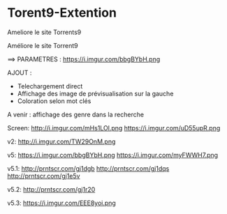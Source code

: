 # Torent9-Extention

Ameliore le site Torrents9

Améliore le site Torrent9

==> PARAMETRES : https://i.imgur.com/bbgBYbH.png

AJOUT :
- Telechargement direct
- Affichage des image de prévisualisation sur la gauche
- Coloration selon mot clés

A venir : affichage des genre dans la recherche

Screen:<space><space>
http://i.imgur.com/mHs1LOl.png<space><space>
https://i.imgur.com/uD55upR.png<space><space>

v2:<space><space>
http://i.imgur.com/TW29OnM.png<space><space>

v5:<space><space>
https://i.imgur.com/bbgBYbH.png<space><space>
https://i.imgur.com/myFWWH7.png<space><space>

v5.1:<space><space>
http://prntscr.com/gj1dgb<space><space>
http://prntscr.com/gj1dqs<space><space>
http://prntscr.com/gj1e5v<space><space>

v5.2:<space><space>
http://prntscr.com/gj1r20<space><space>

v5.3:<space><space>
https://i.imgur.com/EEE8yoi.png